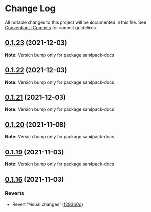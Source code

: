 # Change Log

All notable changes to this project will be documented in this file.
See [Conventional Commits](https://conventionalcommits.org) for commit guidelines.

## [0.1.23](https://github.com/kaqiinono/sandpack/compare/v0.1.22...v0.1.23) (2021-12-03)

**Note:** Version bump only for package sandpack-docs





## [0.1.22](https://github.com/kaqiinono/sandpack/compare/v0.1.21...v0.1.22) (2021-12-03)

**Note:** Version bump only for package sandpack-docs





## [0.1.21](https://github.com/kaqiinono/sandpack/compare/v0.1.20...v0.1.21) (2021-12-03)

**Note:** Version bump only for package sandpack-docs





## [0.1.20](https://github.com/kaqiinono/sandpack/compare/v0.1.19...v0.1.20) (2021-11-08)

**Note:** Version bump only for package sandpack-docs





## [0.1.19](https://github.com/kaqiinono/sandpack/compare/v0.1.18...v0.1.19) (2021-11-03)

**Note:** Version bump only for package sandpack-docs





## [0.1.16](https://github.com/kaqiinono/sandpack/compare/v0.1.15...v0.1.16) (2021-11-03)


### Reverts

* Revert "visual changes" ([f293b0d](https://github.com/kaqiinono/sandpack/commit/f293b0dc1007939d39124a6fa2ee0f62d15399a7))
